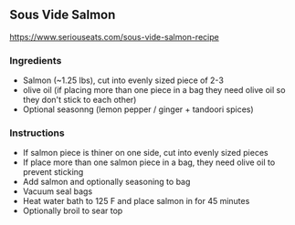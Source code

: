## Sous Vide Salmon
<https://www.seriouseats.com/sous-vide-salmon-recipe>

### Ingredients
- Salmon (~1.25 lbs), cut into evenly sized piece of 2-3
- olive oil (if placing more than one piece in a bag they need olive oil so they don't stick to each other)
- Optional seasonng (lemon pepper / ginger + tandoori spices)

### Instructions
- If salmon piece is thiner on one side, cut into evenly sized pieces
- If place more than one salmon piece in a bag, they need olive oil to prevent sticking
- Add salmon and optionally seasoning to bag
- Vacuum seal bags
- Heat water bath to 125 F and place salmon in for 45 minutes
- Optionally broil to sear top
